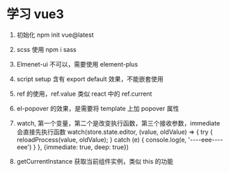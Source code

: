 # 学习 vue3

1. 初始化 npm init vue@latest

2. scss 使用 npm i sass

3. Elmenet-ui 不可以，需要使用 element-plus

4. script setup 含有 export default 效果，不能嵌套使用

5. ref 的使用，ref.value 类似 react 中的 ref.current

6. el-popover 的效果，是需要将 template 上加 popover 属性

7. watch, 第一个变量，第二个是改变执行函数，第三个接收参数，immediate 会直接先执行函数
   watch(store.state.editor, (value, oldValue) => {
   try {
   reloadProcess(value, oldValue);
   } catch (e) {
   console.log(e, '----eee----eee')
   }
   }, {immediate: true, deep: true})

8. getCurrentInstance 获取当前组件实例，类似 this 的功能
